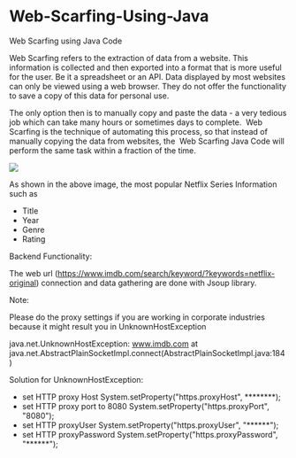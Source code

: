 # Web-Scarfing-Using-Java
Web Scarfing using Java Code

Web Scarfing refers to the extraction of data from a website. This information is collected and then exported into a format that is more useful for the user. Be it a spreadsheet or an API.
Data displayed by most websites can only be viewed using a web browser. They do not offer the functionality to save a copy of this data for personal use. 

The only option then is to manually copy and paste the data - a very tedious job which can take many hours or sometimes days to complete.  
Web Scarfing is the technique of automating this process, so that instead of manually copying the data from websites, the  Web Scarfing Java Code will perform the same task 
within a fraction of the time.


![](https://github.com/Yashzyash/Web-Scarfing-Using-Java/blob/master/imgs/webscarfed_from_imdb.png)


As shown in the above image, the most popular Netflix Series Information such as
 + Title
 + Year
 + Genre
 + Rating

Backend Functionality:

  The web url (https://www.imdb.com/search/keyword/?keywords=netflix-original) connection and data gathering are done with Jsoup library. 

Note:

  Please do the proxy settings if you are working in corporate industries because it might result you in UnknownHostException 

  java.net.UnknownHostException: www.imdb.com
	at java.net.AbstractPlainSocketImpl.connect(AbstractPlainSocketImpl.java:184)
  
  
Solution for UnknownHostException:

 + set HTTP proxy Host
   System.setProperty("https.proxyHost", ********);
 + set HTTP proxy port to 8080
   System.setProperty("https.proxyPort", "8080");
 + set HTTP proxyUser
   System.setProperty("https.proxyUser", "******");
 + set HTTP proxyPassword
   System.setProperty("https.proxyPassword", "******");
